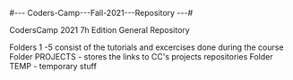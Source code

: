 #--- Coders-Camp---Fall-2021---Repository ---# 

CodersCamp 2021 7h Edition General Repository

Folders 1 -5 consist of the tutorials and excercises done during the course
Folder PROJECTS - stores the links to CC's projects repositories
Folder TEMP - temporary stuff 
